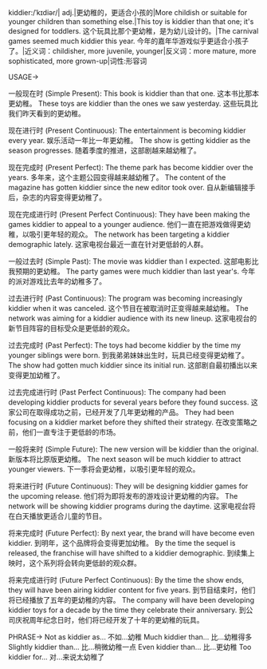 kiddier:/ˈkɪdiər/| adj.|更幼稚的，更适合小孩的|More childish or suitable for younger children than something else.|This toy is kiddier than that one; it's designed for toddlers.  这个玩具比那个更幼稚，是为幼儿设计的。|The carnival games seemed much kiddier this year.  今年的嘉年华游戏似乎更适合小孩子了。|近义词：childisher, more juvenile, younger|反义词：more mature, more sophisticated, more grown-up|词性:形容词

USAGE->

一般现在时 (Simple Present):
This book is kiddier than that one. 这本书比那本更幼稚。
These toys are kiddier than the ones we saw yesterday. 这些玩具比我们昨天看到的更幼稚。

现在进行时 (Present Continuous):
The entertainment is becoming kiddier every year.  娱乐活动一年比一年更幼稚。
The show is getting kiddier as the season progresses.  随着季度的推进，这部剧越来越幼稚了。


现在完成时 (Present Perfect):
The theme park has become kiddier over the years.  多年来，这个主题公园变得越来越幼稚了。
The content of the magazine has gotten kiddier since the new editor took over.  自从新编辑接手后，杂志的内容变得更幼稚了。

现在完成进行时 (Present Perfect Continuous):
They have been making the games kiddier to appeal to a younger audience.  他们一直在把游戏做得更幼稚，以吸引更年轻的观众。
The network has been targeting a kiddier demographic lately.  这家电视台最近一直在针对更低龄的人群。

一般过去时 (Simple Past):
The movie was kiddier than I expected. 这部电影比我预期的更幼稚。
The party games were much kiddier than last year's.  今年的派对游戏比去年的幼稚多了。

过去进行时 (Past Continuous):
The program was becoming increasingly kiddier when it was canceled.  这个节目在被取消时正变得越来越幼稚。
The network was aiming for a kiddier audience with its new lineup.  这家电视台的新节目阵容的目标受众是更低龄的观众。

过去完成时 (Past Perfect):
The toys had become kiddier by the time my younger siblings were born.  到我弟弟妹妹出生时，玩具已经变得更幼稚了。
The show had gotten much kiddier since its initial run.  这部剧自最初播出以来变得更加幼稚了。

过去完成进行时 (Past Perfect Continuous):
The company had been developing kiddier products for several years before they found success.  这家公司在取得成功之前，已经开发了几年更幼稚的产品。
They had been focusing on a kiddier market before they shifted their strategy.  在改变策略之前，他们一直专注于更低龄的市场。

一般将来时 (Simple Future):
The new version will be kiddier than the original.  新版本将比原版更幼稚。
The next season will be much kiddier to attract younger viewers.  下一季将会更幼稚，以吸引更年轻的观众。

将来进行时 (Future Continuous):
They will be designing kiddier games for the upcoming release.  他们将为即将发布的游戏设计更幼稚的内容。
The network will be showing kiddier programs during the daytime.  这家电视台将在白天播放更适合儿童的节目。

将来完成时 (Future Perfect):
By next year, the brand will have become even kiddier.  到明年，这个品牌将会变得更加幼稚。
By the time the sequel is released, the franchise will have shifted to a kiddier demographic.  到续集上映时，这个系列将会转向更低龄的观众群。

将来完成进行时 (Future Perfect Continuous):
By the time the show ends, they will have been airing kiddier content for five years.  到节目结束时，他们将已经播放了五年的更幼稚的内容。
The company will have been developing kiddier toys for a decade by the time they celebrate their anniversary.  到公司庆祝周年纪念日时，他们将已经开发了十年的更幼稚的玩具。


PHRASE->
Not as kiddier as... 不如...幼稚
Much kiddier than... 比...幼稚得多
Slightly kiddier than... 比...稍微幼稚一点
Even kiddier than... 比...更幼稚
Too kiddier for... 对...来说太幼稚了
